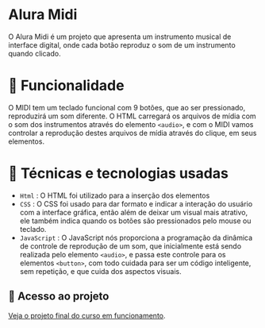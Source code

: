 # Alura Midi

O Alura Midi é um projeto que apresenta um instrumento musical de interface digital, onde cada botão reproduz o som de um instrumento quando clicado.

# 🔨 Funcionalidade
O MIDI tem um teclado funcional com 9 botões, que ao ser pressionado, reproduzirá um som diferente. O HTML carregará os arquivos de mídia com o som dos instrumentos através do elemento `<audio>`, e com o MIDI vamos controlar a reprodução destes arquivos de mídia através do clique, em seus elementos.

# 📍 Técnicas e tecnologias usadas

- `Html` : O HTML foi utilizado para a inserção dos elementos <audio>, que irão prover para o JavaScript os controles de reprodução da mídia carregada. 
- `CSS` : O CSS foi usado para dar formato e indicar a interação do usuário com a interface gráfica, então além de deixar um visual mais atrativo, ele também indica quando os botões são pressionados pelo mouse ou teclado.
- `JavaScript` : O JavaScript nós proporciona a programação da dinâmica de controle de reprodução de um som, que inicialmente está sendo realizada pelo elemento `<audio>`, e passa este controle para os elementos `<button>`, com todo cuidada para ser um código inteligente, sem repetição, e que cuida dos aspectos visuais.

## 📁 Acesso ao projeto

[Veja o projeto final do curso em funcionamento](https://alura-midi-nu-six.vercel.app/).
